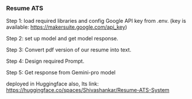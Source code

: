 ### Resume ATS 

Step 1: load required libraries and config Google API key from .env.
(key is available: https://makersuite.google.com/api_key)

Step 2: set up model and get model response.

Step 3: Convert pdf version of our resume into text.

Step 4: Design required Prompt.

Step 5: Get response from Gemini-pro model


deployed in Huggingface also, Its link:
https://huggingface.co/spaces/Shivashankar/Resume-ATS-System
